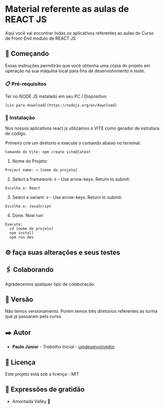 # Material referente as aulas de REACT JS

Aqui você vai encontrar todas os aplicativos referentes as aulas do Curso de Front-End modulo de REACT JS

## 🚀 Começando

Essas instruções permitirão que você obtenha uma cópia do projeto em operação na sua máquina local para fins de desenvolvimento e teste.

### 📋 Pré-requisitos

Ter no NODE JS instalado em seu PC / Dispositivo

```
[Lin para download](https://nodejs.org/en/download)
```

### 🔧 Instalação

Nos nossos aplicativos react js utilizamos o VITE como gerador de estrutura de código.

Primeiro crie um diretorio e execute o comando abaixo no terminal:
```
Comando do Vite: npm create vite@latest
```

1. Nome do Projeto:
```
Project name: » [nome do projeto]
```

2. Select a framework: » - Use arrow-keys. Return to submit:
```
Escolha o: React
```

3. Select a variant: » - Use arrow-keys. Return to submit:
```
Escolha o: JavaScript
```

4. Done. Now run:
```
Execute:
  cd [nome do projeto]
  npm install
  npm run dev
```

## ⚙️ faça suas alterações e seus testes

## 🖇️ Colaborando

Agradecemos qualquer tipo de colaboração.

## 📌 Versão

Não temos versionamento. Porem temos três diretorios referentes as turma que já passaram pelo curso.

## ✒️ Autor

* **Paulo Júnior** - *Trabalho Inicial* - [umdesenvolvedor](https://github.com/linkParaPerfil)

## 📄 Licença

Este projeto está sob a licença - MIT

## 🎁 Expressões de gratidão

* Amontada Valley 📢
